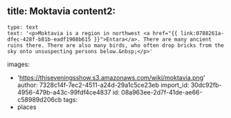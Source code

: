 title: Moktavia
content2:
  -
    type: text
    text: '<p>Moktavia is a region in northwest <a href="{{ link:0788261a-dfec-428f-b81b-eadf1908b615 }}">Entara</a>. There are many ancient ruins there. There are also many birds, who often drop bricks from the sky onto unsuspecting persons below.&nbsp;</p>'
images:
  - 'https://thiseveningsshow.s3.amazonaws.com/wiki/moktavia.png'
author: 7328c14f-7ec2-4511-a24d-29a1c5ce23eb
import_id: 30dc92fb-4956-479b-a43c-99fdf4ce4837
id: 08a963ee-2d7f-41de-ae66-c58989d206cb
tags:
  - places
